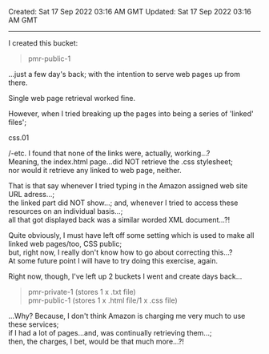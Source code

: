 Created: Sat 17 Sep 2022 03:16 AM GMT
Updated: Sat 17 Sep 2022 03:16 AM GMT

-----

I created this bucket:  

> pmr-public-1  

...just a few day's back; with the intention to serve web pages up from there.    
 
Single web page retrieval worked fine.  

However, when I tried breaking up the pages into being a series of 'linked' files';    

css.01    

/-etc. I found that none of the links were, actually, working...?    
Meaning, the index.html page...did NOT retrieve the .css stylesheet;  
nor would it retrieve any linked to web page, neither.  

That is that say whenever I tried typing in the Amazon assigned web site URL adress...;     
the linked part did NOT show...; and, whenever I tried to access these resources on an individual basis...;     
all that got displayed back was a similar worded XML document...?!     

Quite obviously, I must have left off some setting which is used to make all linked web pages/too, CSS public;    
but, right now, I really don't know how to go about correcting this...?   
At some future point I will have to try doing this exercise, again.  

Right now, though, I've left up 2 buckets I went and create days back...   

> pmr-private-1   (stores 1 x .txt file)    
> pmr-public-1    (stores 1 x .html file/1 x .css file) 

...Why? Because, I don't think Amazon is charging me very much to use these services;      
if I had a lot of pages...and, was continually retrieving them...;    
then, the charges, I bet, would be that much more...?!  


